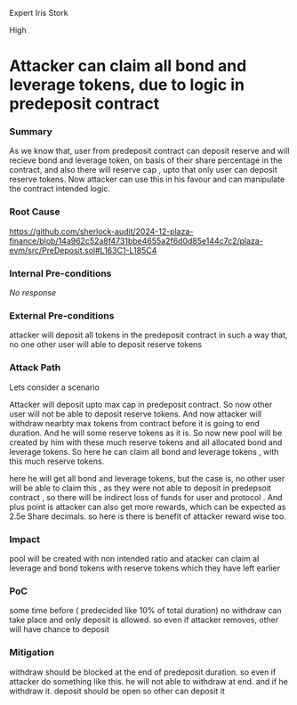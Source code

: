 Expert Iris Stork

High

# Attacker can claim all bond and leverage tokens, due to logic in predeposit contract

### Summary

As we know that, user from predeposit contract can deposit reserve and will recieve bond and leverage token, on basis of their share percentage in the contract, and also there will reserve cap , upto that only user can deposit reserve tokens. Now attacker can use this in his favour and can manipulate the contract intended logic.

### Root Cause

https://github.com/sherlock-audit/2024-12-plaza-finance/blob/14a962c52a8f4731bbe4655a2f6d0d85e144c7c2/plaza-evm/src/PreDeposit.sol#L163C1-L185C4

### Internal Pre-conditions

_No response_

### External Pre-conditions

attacker will deposit all tokens in the predeposit contract in such a way that, no one other user will able to deposit reserve tokens 

### Attack Path

Lets consider a scenario

Attacker will deposit upto max cap in predeposit contract. So now other user will not be able to deposit reserve tokens. 
And now attacker will withdraw nearbty max tokens from contract before it is going to end duration. And he will some reserve tokens as it is. So now new pool will be created by him with these much reserve tokens and all allocated bond and leverage tokens. So here he can claim all bond and leverage tokens , with this much reserve tokens. 

here he will get all bond and leverage tokens, but the case is, no other user will be able to claim this , as they were not able to deposit in predepsoit contract , so there will  be indirect loss of funds for user and protocol . And plus point is attacker can also get more rewards, which can be expected as 2.5e Share decimals. so here is there is benefit of attacker reward wise too.  

### Impact

pool will be created with non intended ratio and atacker can claim al leverage and  bond tokens with reserve tokens which they have left earlier

### PoC

some time before ( predecided like 10%  of total duration) no withdraw can take place and only deposit is allowed.
so even if attacker removes, other will have chance to deposit 

### Mitigation

withdraw should be blocked at the end  of predeposit duration. so even if attacker do something like this. he will not able to withdraw at end. and if he withdraw it. deposit should be open so other can deposit it